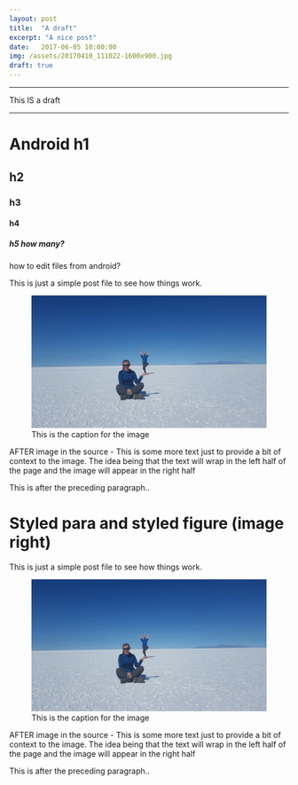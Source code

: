 ```yaml
---
layout: post
title:  "A draft"
excerpt: "A nice post"
date:   2017-06-05 10:00:00
img: /assets/20170410_111022-1600x900.jpg
draft: true
---
```


<hr>
This IS  a draft
<hr>

# Android h1
## h2
### h3
#### h4
##### h5 how many?
how to edit files from android?

<div class="para-image">
This is just a simple post file to see how things work.
<figure class="fig-left" >
<img src="/assets/20170410_111022-1600x900.jpg">
<figcaption>This is the caption for the image</figcaption>
</figure>
AFTER image in the source - This is some more text just to provide a bit of context to the image.
The idea being that the text will wrap in the left half of the page
and the image will appear in the right half
</div>

This is after the preceding paragraph..
<h1>Styled para and styled figure (image right)</h1>
<div class="para-image">
This is just a simple post file to see how things work.
<figure class="fig-right" >
<img src="/assets/20170410_111022-1600x900.jpg">
<figcaption>This is the caption for the image</figcaption>
</figure>
AFTER image in the source - This is some more text just to provide a bit of context to the image.
The idea being that the text will wrap in the left half of the page
and the image will appear in the right half
</div>

This is after the preceding paragraph..
